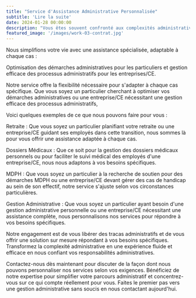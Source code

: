 ```yaml
---
title: "Service d'Assistance Administrative Personnalisée"
subtitle: 'Lire la suite'
date: 2024-01-28 00:00:00
description: "Vous êtes souvent confronté aux complexités administratives liées, à la gestion des documents, aux services administratifs, que vous soyez particulier, entreprise un CE?" 
featured_image: '/images/work-03-contrat.jpg'
---
```


Nous simplifions votre vie avec une assistance spécialisée, adaptable à chaque cas : 

Optimisation des démarches administratives pour les particuliers et gestion efficace des processus administratifs pour les entreprises/CE.

Notre service offre la flexibilité nécessaire pour s'adapter à chaque cas spécifique. 
Que vous soyez un particulier cherchant à optimiser vos démarches administratives ou une entreprise/CE nécessitant une gestion efficace des processus administratifs, 

Voici quelques exemples de ce que nous pouvons faire pour vous :

Retraite : Que vous soyez un particulier planifiant votre retraite ou une entreprise/CE guidant ses employés dans cette transition, nous sommes là pour vous offrir une assistance adaptée à chaque cas.

Dossiers Médicaux : Que ce soit pour la gestion des dossiers médicaux personnels ou pour faciliter le suivi médical des employés d'une entreprise/CE, nous nous adaptons à vos besoins spécifiques.

MDPH : Que vous soyez un particulier à la recherche de soutien pour des démarches MDPH ou une entreprise/CE devant gérer des cas de handicap au sein de son effectif, notre service s'ajuste selon vos circonstances particulières.

Gestion Administrative : Que vous soyez un particulier ayant besoin d'une gestion administrative personnelle ou une entreprise/CE nécessitant une assistance complète, nous personnalisons nos services pour répondre à vos besoins spécifiques.

Notre engagement est de vous libérer des tracas administratifs et de vous offrir une solution sur mesure répondant à vos besoins spécifiques. Transformez la complexité administrative en une expérience fluide et efficace en nous confiant vos responsabilités administratives.

Contactez-nous dès maintenant pour discuter de la façon dont nous pouvons personnaliser nos services selon vos exigences. Bénéficiez de notre expertise pour simplifier votre parcours administratif et concentrez-vous sur ce qui compte réellement pour vous. Faites le premier pas vers une gestion administrative sans soucis en nous contactant aujourd'hui.

